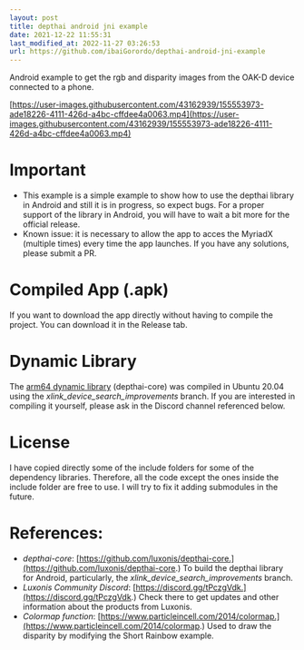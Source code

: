 ```yaml
---
layout: post
title: depthai android jni example
date: 2021-12-22 11:55:31 
last_modified_at: 2022-11-27 03:26:53 
url: https://github.com/ibaiGorordo/depthai-android-jni-example
---
```

 Android example to get the rgb and disparity images from the OAK-D device connected to a phone.

[https://user-images.githubusercontent.com/43162939/155553973-ade18226-4111-426d-a4bc-cffdee4a0063.mp4](https://user-images.githubusercontent.com/43162939/155553973-ade18226-4111-426d-a4bc-cffdee4a0063.mp4)


# Important
- This example is a simple example to show how to use the depthai library in Android and still it is in progress, so expect bugs. For a proper support of the library in Android, you will have to wait a bit more for the official release.
- Known issue: it is necessary to allow the app to acces the MyriadX (multiple times) every time the app launches. If you have any solutions, please submit a PR.

# Compiled App (.apk)
If you want to download the app directly without having to compile the project. You can download it in the Release tab.

# Dynamic Library
The [arm64 dynamic library](https://github.com/ibaiGorordo/depthai-android-jni-example/blob/main/app/src/main/libs/depthai/arm64-v8a/libdepthai-core.so) (depthai-core) was compiled in Ubuntu 20.04 using the *xlink_device_search_improvements* branch. If you are interested in compiling it yourself, please ask in the Discord channel referenced below.

# License
I have copied directly some of the include folders for some of the dependency libraries. Therefore, all the code except the ones inside the include folder are free to use. I will try to fix it adding submodules in the future.

# References:
- *depthai-core*: [https://github.com/luxonis/depthai-core.](https://github.com/luxonis/depthai-core.) To build the depthai library for Android, particularly, the *xlink_device_search_improvements* branch.
- *Luxonis Community Discord*: [https://discord.gg/tPczgVdk.](https://discord.gg/tPczgVdk.) Check there to get updates and other information about the products from Luxonis.
- *Colormap function*: [https://www.particleincell.com/2014/colormap.](https://www.particleincell.com/2014/colormap.) Used to draw the disparity by modifying the Short Rainbow example.
